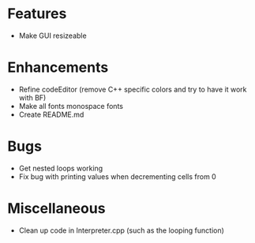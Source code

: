 # Features
* Make GUI resizeable

# Enhancements
* Refine codeEditor (remove C++ specific colors and try to have it work with BF)
* Make all fonts monospace fonts
* Create README.md

# Bugs
* Get nested loops working
* Fix bug with printing values when decrementing cells from 0


# Miscellaneous
* Clean up code in Interpreter.cpp (such as the looping function)
